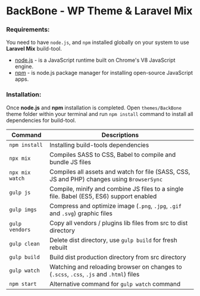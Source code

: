 # BackBone - WP Theme & Laravel Mix

### Requirements:
You need to have `node.js`, and `npm` installed globally on your system to use **Laravel Mix** build-tool.

-   [node.js](https://nodejs.org/en/) - is a JavaScript runtime built on Chrome's V8 JavaScript engine.
-   [npm](https://www.npmjs.com/) - is node.js package manager for installing open-source JavaScript apps.

### Installation:
Once **node.js** and **npm** installation is completed. Open `themes/BackBone` theme folder within your terminal and run `npm install` command to install all dependencies for build-tool.

| Command        | Descriptions                                                                            |
| -------------- | --------------------------------------------------------------------------------------- |
| `npm install`  | Installing build-tools dependencies                                                     |
| `npx mix`      | Compiles SASS to CSS, Babel to compile and bundle JS files                              |
| `npx mix watch`| Compiles all assets and watch for file (SASS, CSS, JS and PHP) changes using `BrowserSync`|
| `gulp js`      | Compile, minify and combine JS files to a single file. Babel (ES5, ES6) support enabled |
| `gulp imgs`    | Compress and optimize image (`.png`, `.jpg`, `.gif` and `.svg`) graphic files           |
| `gulp vendors` | Copy all vendors / plugins lib files from src to dist directory                         |
| `gulp clean`   | Delete dist directory, use `gulp build` for fresh rebuilt                               |
| `gulp build`   | Build dist production directory from src directory                                      |
| `gulp watch`   | Watching and reloading browser on changes to (`.scss`, `.css`, `.js` and `.html`) files |
| `npm start`    | Alternative command for `gulp watch` command                                            |

